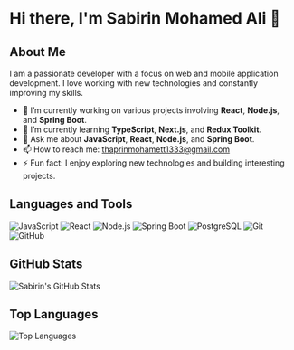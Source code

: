 # Hi there, I'm Sabirin Mohamed Ali 👋

## About Me

I am a passionate developer with a focus on web and mobile application development. I love working with new technologies and constantly improving my skills.

- 🔭 I’m currently working on various projects involving **React**, **Node.js**, and **Spring Boot**.
- 🌱 I’m currently learning **TypeScript**, **Next.js**, and **Redux Toolkit**.
- 💬 Ask me about **JavaScript**, **React**, **Node.js**, and **Spring Boot**.
- 📫 How to reach me: thaprinmohamett1333@gmail.com
- ⚡ Fun fact: I enjoy exploring new technologies and building interesting projects.

## Languages and Tools

![JavaScript](https://img.shields.io/badge/-JavaScript-000?&logo=JavaScript)
![React](https://img.shields.io/badge/-React-000?&logo=React)
![Node.js](https://img.shields.io/badge/-Node.js-000?&logo=Node.js)
![Spring Boot](https://img.shields.io/badge/-Spring%20Boot-000?&logo=Spring%20Boot)
![PostgreSQL](https://img.shields.io/badge/-PostgreSQL-000?&logo=PostgreSQL)
![Git](https://img.shields.io/badge/-Git-000?&logo=Git)
![GitHub](https://img.shields.io/badge/-GitHub-000?&logo=GitHub)

## GitHub Stats

![Sabirin's GitHub Stats](https://github-readme-stats.vercel.app/api?username=SabirinMohamedAli&show_icons=true&hide_border=true)

## Top Languages

![Top Languages](https://github-readme-stats.vercel.app/api/top-langs/?username=SabirinMohamedAli&layout=compact)
